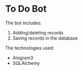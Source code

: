 # To Do Bot

The bot includes:
1. Adding/deleting records
2. Saving records in the database

The technologies used:
- Aiogram3
- SQLAlchemy
